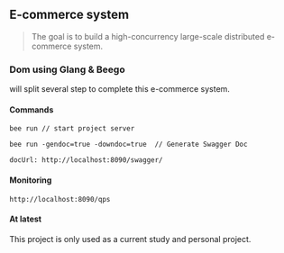 ## E-commerce system
> The goal is to build a high-concurrency large-scale distributed e-commerce system.

### Dom using Glang & Beego
will split several step to complete this e-commerce system.

#### Commands

```bazaar
bee run // start project server

bee run -gendoc=true -downdoc=true  // Generate Swagger Doc

docUrl: http://localhost:8090/swagger/
```

#### Monitoring
```bazaar
http://localhost:8090/qps
```

#### At latest
This project is only used as a current study and personal project.